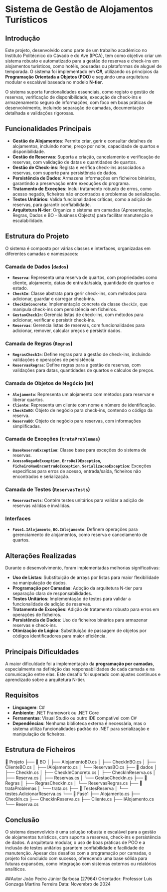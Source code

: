 # Sistema de Gestão de Alojamentos Turísticos

## Introdução

Este projeto, desenvolvido como parte de um trabalho académico no Instituto Politécnico do Cávado e do Ave (IPCA), tem como objetivo criar um sistema robusto e automatizado para a gestão de reservas e check-ins em alojamentos turísticos, como hotéis, pousadas ou plataformas de aluguel de temporada. O sistema foi implementado em **C#**, utilizando os princípios da **Programação Orientada a Objetos (POO)** e seguindo uma arquitetura modular e escalável baseada no modelo **N-tier**. 

O sistema suporta funcionalidades essenciais, como registo e gestão de reservas, verificação de disponibilidade, execução de check-ins e armazenamento seguro de informações, com foco em boas práticas de desenvolvimento, incluindo separação de camadas, documentação detalhada e validações rigorosas.

## Funcionalidades Principais

- **Gestão de Alojamentos**: Permite criar, gerir e consultar detalhes de alojamentos, incluindo nome, preço por noite, capacidade de quartos e disponibilidade.
- **Gestão de Reservas**: Suporta a criação, cancelamento e verificação de reservas, com validação de datas e quantidades de quartos.
- **Gestão de Check-ins**: Regista e verifica check-ins associados a reservas, com suporte para persistência de dados.
- **Persistência de Dados**: Armazena informações em ficheiros binários, garantindo a preservação entre execuções do programa.
- **Tratamento de Exceções**: Inclui tratamento robusto de erros, como acesso negado, ficheiros não encontrados e problemas de serialização.
- **Testes Unitários**: Valida funcionalidades críticas, como a adição de reservas, para garantir confiabilidade.
- **Arquitetura N-tier**: Organiza o sistema em camadas (Apresentação, Regras, Dados e BO - Business Objects) para facilitar manutenção e escalabilidade.

## Estrutura do Projeto

O sistema é composto por várias classes e interfaces, organizadas em diferentes camadas e namespaces:

### Camada de Dados (`dados`)
- **`Reserva`**: Representa uma reserva de quartos, com propriedades como cliente, alojamento, datas de entrada/saída, quantidade de quartos e estado.
- **`CheckIn`**: Classe abstrata para gerir check-ins, com métodos para adicionar, guardar e carregar check-ins.
- **`CheckInConcreto`**: Implementação concreta da classe `CheckIn`, que manipula check-ins com persistência em ficheiros.
- **`GestaoCheckIn`**: Gerencia listas de check-ins, com métodos para adicionar, verificar e persistir check-ins.
- **`Reservas`**: Gerencia listas de reservas, com funcionalidades para adicionar, remover, calcular preços e persistir dados.

### Camada de Regras (`Regras`)
- **`RegrasCheckIn`**: Define regras para a gestão de check-ins, incluindo validações e operações de persistência.
- **`ReservasRegras`**: Define regras para a gestão de reservas, com validações para datas, quantidades de quartos e cálculos de preços.

### Camada de Objetos de Negócio (`BO`)
- **`Alojamento`**: Representa um alojamento com métodos para reservar e liberar quartos.
- **`Cliente`**: Representa um cliente com nome e número de identificação.
- **`CheckInBO`**: Objeto de negócio para check-ins, contendo o código da reserva.
- **`ReservaBO`**: Objeto de negócio para reservas, com informações simplificadas.

### Camada de Exceções (`trataProblemas`)
- **`BaseReservaException`**: Classe base para exceções do sistema de reservas.
- **`AcessoNegadoException`**, **`ErroDeIOException`**, **`FicheiroNaoEncontradoException`**, **`SerializacaoException`**: Exceções específicas para erros de acesso, entrada/saída, ficheiros não encontrados e serialização.

### Camada de Testes (`ReservasTests`)
- **`ReservasTests`**: Contém testes unitários para validar a adição de reservas válidas e inválidas.

### Interfaces
- **`Fase1.IAlojamento`**, **`BO.IAlojamento`**: Definem operações para gerenciamento de alojamentos, como reserva e cancelamento de quartos.

## Alterações Realizadas

Durante o desenvolvimento, foram implementadas melhorias significativas:
- **Uso de Listas**: Substituição de arrays por listas para maior flexibilidade na manipulação de dados.
- **Programação por Camadas**: Adoção da arquitetura N-tier para separação clara de responsabilidades.
- **Testes Unitários**: Implementação de testes para validar a funcionalidade de adição de reservas.
- **Tratamento de Exceções**: Adição de tratamento robusto para erros em operações de ficheiros.
- **Persistência de Dados**: Uso de ficheiros binários para armazenar reservas e check-ins.
- **Otimização de Lógica**: Substituição de passagem de objetos por códigos identificadores para maior eficiência.

## Principais Dificuldades

A maior dificuldade foi a implementação da **programação por camadas**, especialmente na definição das responsabilidades de cada camada e na comunicação entre elas. Este desafio foi superado com ajustes contínuos e aprendizado sobre a arquitetura N-tier.

## Requisitos

- **Linguagem**: C#
- **Ambiente**: .NET Framework ou .NET Core
- **Ferramentas**: Visual Studio ou outro IDE compatível com C#
- **Dependências**: Nenhuma biblioteca externa é necessária, mas o sistema utiliza funcionalidades padrão do .NET para serialização e manipulação de ficheiros.


## Estrutura de Ficheiros
📂 Projeto
├── 📂 BO
│   ├── AlojamentoBO.cs
│   ├── CheckInBO.cs
│   ├── ClienteBO.cs
│   ├── IAlojamento.cs
│   └── ReservasBO.cs
├── 📂 dados
│   ├── CheckIn.cs
│   ├── CheckInConcreto.cs
│   ├── CheckInReserva.cs
│   ├── Reserva.cs
│   ├── Reservas.cs
│   └── GestaoCheckIn.cs
├── 📂 Regras
│   ├── RegrasCheckIn.cs
│   └── ReservasRegras.cs
├── 📂 trataProblemas
│   └── trata.cs
├── 📂 TestesReserva
│   └── testes.AdicionarReserva.cs
└── 📂 Fase1
    ├── Alojamento.cs
    ├── CheckIn.cs
    ├── CheckInReserva.cs
    ├── Cliente.cs
    ├── IAlojamento.cs
    └── Reserva.cs


## Conclusão
O sistema desenvolvido é uma solução robusta e escalável para a gestão de alojamentos turísticos, com suporte a reservas, check-ins e persistência de dados. A arquitetura modular, o uso de boas práticas de POO e a inclusão de testes unitários garantem confiabilidade e facilidade de manutenção. Apesar dos desafios com a programação por camadas, o projeto foi concluído com sucesso, oferecendo uma base sólida para futuras expansões, como integração com sistemas externos ou relatórios analíticos.

##Autor
João Pedro Júnior Barbosa (27964)
Orientador: Professor Luís Gonzaga Martins Ferreira
Data: Novembro de 2024
